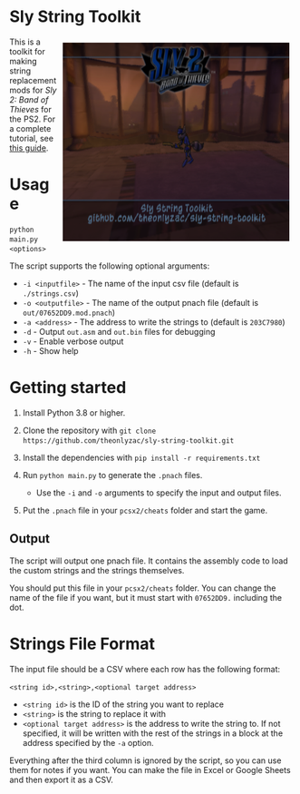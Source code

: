 # Sly String Toolkit
<img src="thumb.png" alt="A screenshot of the Sly 2 title screen with strings replaced where game strings have been replaced with the name and link to the repository." align="right" style="float: right; margin: 10px; width: 400px">

This is a toolkit for making string replacement mods for *Sly 2: Band of Thieves* for the PS2. For a complete tutorial, see [this guide](https://slymods.info/wiki/Guide:Replacing_strings).

# Usage

`python main.py <options>`

The script supports the following optional arguments:

* `-i <inputfile>` - The name of the input csv file (default is `./strings.csv`)
* `-o <outputfile>` - The name of the output pnach file (default is `out/07652DD9.mod.pnach`)
* `-a <address>` - The address to write the strings to (default is `203C7980`)
* `-d` - Output `out.asm` and `out.bin` files for debugging
* `-v` - Enable verbose output
* `-h` - Show help

# Getting started 

1. Install Python 3.8 or higher.

2. Clone the repository with `git clone https://github.com/theonlyzac/sly-string-toolkit.git`

3. Install the dependencies with `pip install -r requirements.txt`

4. Run `python main.py` to generate the `.pnach` files.
   * Use the `-i` and `-o` arguments to specify the input and output files.

6. Put the `.pnach` file in your `pcsx2/cheats` folder and start the game.

## Output 

The script will output one pnach file. It contains the assembly code to load the custom strings and the strings themselves.

You should put this file in your `pcsx2/cheats` folder. You can change the name of the file if you want, but it must start with `07652DD9.` including the dot.

# Strings File Format

The input file should be a CSV where each row has the following format:

`<string id>,<string>,<optional target address>`

* `<string id>` is the ID of the string you want to replace
* `<string>` is the string to replace it with
* `<optional target address>` is the address to write the string to. If not specified, it will be written with the rest of the strings in a block at the address specified by the `-a` option.

Everything after the third column is ignored by the script, so you can use them for notes if you want. You can make the file in Excel or Google Sheets and then export it as a CSV.
